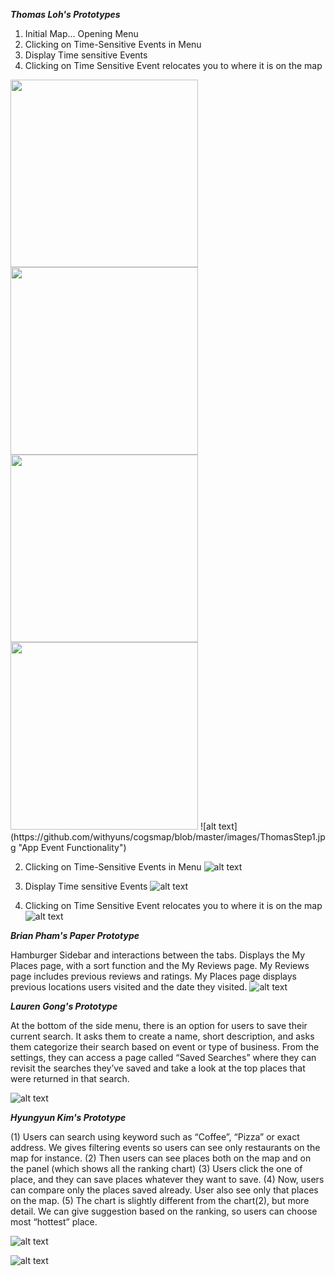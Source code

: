 ***Thomas Loh's Prototypes***

1. Initial Map... Opening Menu
2. Clicking on Time-Sensitive Events in Menu 
3. Display Time sensitive Events
4. Clicking on Time Sensitive Event relocates you to where it is on the map
<img src="https://github.com/withyuns/cogsmap/blob/master/images/ThomasStep1.jpg" width="300">
<img src="https://github.com/withyuns/cogsmap/blob/master/images/ThomasStep2.jpg" width="300">
<img src="https://github.com/withyuns/cogsmap/blob/master/images/ThomasStep3.jpg" width="300">
<img src="https://github.com/withyuns/cogsmap/blob/master/images/ThomasStep4.jpg" width="300">
![alt text](https://github.com/withyuns/cogsmap/blob/master/images/ThomasStep1.jpg "App Event Functionality")

2. Clicking on Time-Sensitive Events in Menu 
![alt text](https://github.com/withyuns/cogsmap/blob/master/images/ThomasStep2.jpg "Clicking on Event in Menu")

3. Display Time sensitive Events
![alt text](https://github.com/withyuns/cogsmap/blob/master/images/ThomasStep3.jpg "Display all time-sensitive events that have occurred in the area")

4. Clicking on Time Sensitive Event relocates you to where it is on the map
![alt text](https://github.com/withyuns/cogsmap/blob/master/images/ThomasStep4.jpg "Display all time-sensitive events that have occurred in the area")

***Brian Pham's Paper Prototype***

Hamburger Sidebar and interactions between the tabs. Displays the My Places page, with a sort function and the My Reviews page. My Reviews page includes previous reviews and ratings. My Places page displays previous locations users visited and the date they visited.
![alt text](https://github.com/withyuns/cogsmap/blob/master/images/PaperPrototype2.jpg "Hamburger Sidebar with multiple tabs such as Places, Reviews and Settings")

***Lauren Gong's Prototype***

At the bottom of the side menu, there is an option for users to save their current search. It asks them to create a name, short description, and asks them categorize their search based on event or type of business. From the settings, they can access a page called “Saved Searches” where they can revisit the searches they’ve saved and take a look at the top places that were returned in that search. 

![alt text](https://github.com/withyuns/cogsmap/blob/dcf043bbc472e1630a7e1c7f95c5ff650017664b/images/PaperPrototype_Lauren.jpg "Save current search functionality")

***Hyungyun Kim's Prototype***

(1) Users can search using keyword such as “Coffee”, “Pizza” or exact address. We gives filtering events so users can see only restaurants on the map for instance.
(2) Then users can see places both on the map and on the panel (which shows all the ranking chart)
(3) Users click the one of place, and they can save places whatever they want to save.
(4) Now, users can compare only the places saved already. User also see only that places on the map.
(5) The chart is slightly different from the chart(2), but more detail. We can give suggestion based on the ranking, so users can choose most “hottest” place.

![alt text](https://github.com/withyuns/cogsmap/blob/master/images/yun_prototype2_1.jpg "First screen")


![alt text](https://github.com/withyuns/cogsmap/blob/master/images/yun_prototype2_2.jpg "Second screen")
